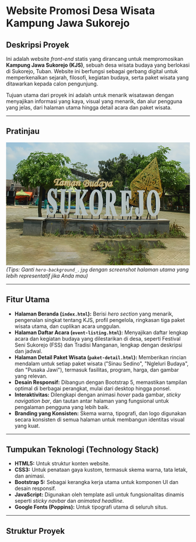 # Website Promosi Desa Wisata Kampung Jawa Sukorejo

## Deskripsi Proyek

Ini adalah website *front-end* statis yang dirancang untuk mempromosikan **Kampung Jawa Sukorejo (KJS)**, sebuah desa wisata budaya yang berlokasi di Sukorejo, Tuban. Website ini berfungsi sebagai gerbang digital untuk memperkenalkan sejarah, filosofi, kegiatan budaya, serta paket wisata yang ditawarkan kepada calon pengunjung.

Tujuan utama dari proyek ini adalah untuk menarik wisatawan dengan menyajikan informasi yang kaya, visual yang menarik, dan alur pengguna yang jelas, dari halaman utama hingga detail acara dan paket wisata.

---

## Pratinjau

![Pratinjau Website Kampung Jawa Sukorejo](images/hero-background_.jpg)
*(Tips: Ganti `hero-background_.jpg` dengan screenshot halaman utama yang lebih representatif jika Anda mau)*

---

## Fitur Utama

-   **Halaman Beranda (`index.html`):** Berisi *hero section* yang menarik, pengenalan singkat tentang KJS, profil pengelola, ringkasan tiga paket wisata utama, dan cuplikan acara unggulan.
-   **Halaman Daftar Acara (`event-listing.html`):** Menyajikan daftar lengkap acara dan kegiatan budaya yang dilestarikan di desa, seperti Festival Seni Sukorejo (FSS) dan Tradisi Manganan, lengkap dengan deskripsi dan jadwal.
-   **Halaman Detail Paket Wisata (`paket-detail.html`):** Memberikan rincian mendalam untuk setiap paket wisata ("Sinau Sedino", "Ngleluri Budaya", dan "Pusaka Jawi"), termasuk fasilitas, program, harga, dan gambar yang relevan.
-   **Desain Responsif:** Dibangun dengan Bootstrap 5, memastikan tampilan optimal di berbagai perangkat, mulai dari desktop hingga ponsel.
-   **Interaktivitas:** Dilengkapi dengan animasi *hover* pada gambar, *sticky navigation bar*, dan tautan antar halaman yang fungsional untuk pengalaman pengguna yang lebih baik.
-   **Branding yang Konsisten:** Skema warna, tipografi, dan logo digunakan secara konsisten di semua halaman untuk membangun identitas visual yang kuat.

---

## Tumpukan Teknologi (Technology Stack)

-   **HTML5:** Untuk struktur konten website.
-   **CSS3:** Untuk penataan gaya kustom, termasuk skema warna, tata letak, dan animasi.
-   **Bootstrap 5:** Sebagai kerangka kerja utama untuk komponen UI dan desain responsif.
-   **JavaScript:** Digunakan oleh template asli untuk fungsionalitas dinamis seperti *sticky navbar* dan *animated headline*.
-   **Google Fonts (Poppins):** Untuk tipografi utama di seluruh situs.

---

## Struktur Proyek

